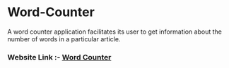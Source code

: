 # Word-Counter
A word counter application facilitates its user to get information about the number of words in a particular article. 
<h3>Website Link :- <a href = "https://suhanakaura.github.io/Word-Counter/wc/index.html">Word Counter</a></h3>
